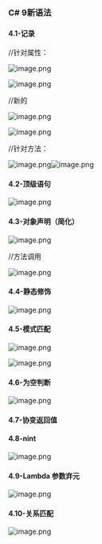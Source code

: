 ### C# 9新语法

#### 4.1-记录

//针对属性：

![image.png](https://cdn.nlark.com/yuque/0/2020/png/1183442/1609136871340-435e12fe-d9a1-4eed-a924-ba9a02f436e9.png)

![image.png](https://cdn.nlark.com/yuque/0/2020/png/1183442/1609136865464-786598aa-2153-4cf9-b699-c7170a7cfb96.png)

//新的

![image.png](https://cdn.nlark.com/yuque/0/2020/png/1183442/1609136929675-c54699a2-a4e3-4af1-bcef-17c6ff81d6e1.png)

![image.png](https://cdn.nlark.com/yuque/0/2020/png/1183442/1609136937918-96b33b23-279f-4a93-a593-982b71f768ff.png)



//针对方法：

![image.png](https://cdn.nlark.com/yuque/0/2020/png/1183442/1609137133231-2cd4589e-35c9-4b40-9065-5b7ee0491d70.png)![image.png](https://cdn.nlark.com/yuque/0/2020/png/1183442/1609137031890-4aba00cf-0198-4093-b34d-b0cc009bc327.png)



#### 4.2-顶级语句

![image.png](https://cdn.nlark.com/yuque/0/2020/png/1183442/1609137293114-d846aae0-d098-4565-9521-f43a3c884bd8.png)



#### 4.3-对象声明（简化）

![image.png](https://cdn.nlark.com/yuque/0/2020/png/1183442/1609137466738-cb280102-7de8-4970-af6b-4fc55363c751.png)

//方法调用

![image.png](https://cdn.nlark.com/yuque/0/2020/png/1183442/1609137638684-a18be55b-fafd-4e3d-9d2f-40b5145ebf3a.png)



#### 4.4-静态修饰

![image.png](https://cdn.nlark.com/yuque/0/2020/png/1183442/1609137654453-79cb571c-1ab7-4832-b94a-8feaffffa7d7.png)



#### 4.5-模式匹配

![image.png](https://cdn.nlark.com/yuque/0/2020/png/1183442/1609137771801-b0a0677f-5e32-4882-9f96-a6d7c64835f8.png)

![image.png](https://cdn.nlark.com/yuque/0/2020/png/1183442/1609137767534-545d65cf-57ff-496d-970d-0d26d73f17a7.png)



#### 4.6-为空判断

![image.png](https://cdn.nlark.com/yuque/0/2020/png/1183442/1609137797304-d754a07f-f2e2-4ad7-9a41-b158b8c22666.png)



#### 4.7-协变返回值



#### 4.8-nint

![image.png](https://cdn.nlark.com/yuque/0/2020/png/1183442/1609138038269-1cbee151-dfcf-49c8-958c-031d0c0c7293.png)



#### 4.9-Lambda 参数弃元

![image.png](https://cdn.nlark.com/yuque/0/2020/png/1183442/1609138124322-5267cf16-f656-40af-ac2e-7bb55d5afa16.png)



#### 4.10-关系匹配

![image.png](https://cdn.nlark.com/yuque/0/2021/png/1183442/1611387785972-a3c40f4c-3db2-4fbc-90fd-ee52d93ccb2a.png)